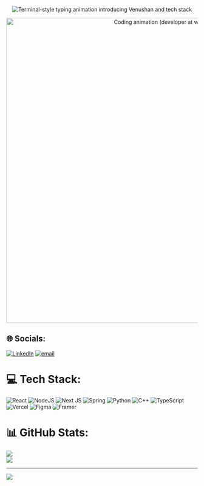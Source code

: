 
<p align="center">
	<img
		src="https://readme-typing-svg.demolab.com?font=Fira+Code&weight=700&size=24&duration=2000&pause=800&color=36BCF7&background=0D111700&center=true&vCenter=true&width=900&lines=$+hello%2C+I%27m+Venushan;$+full-stack+dev:+React%2C+Next.js%2C+Node%2C+Spring+Boot;$+python%2C+typescript%2C+c%2B%2B"
		alt="Terminal-style typing animation introducing Venushan and tech stack"
	/>
</p>

<p align="center">
	<img
		src="https://media.giphy.com/media/qgQUggAC3Pfv687qPC/giphy.gif"
		alt="Coding animation (developer at work)"
		width="800"
	/>
</p>

## 🌐 Socials:
[![LinkedIn](https://img.shields.io/badge/LinkedIn-%230077B5.svg?logo=linkedin&logoColor=white)](https://www.linkedin.com/in/venushan-thiruchelvam/) [![email](https://img.shields.io/badge/Email-D14836?logo=gmail&logoColor=white)](mailto:venushanthiruchelvam@gmail.com) 

# 💻 Tech Stack:
![React](https://img.shields.io/badge/react-%2320232a.svg?style=for-the-badge&logo=react&logoColor=%2361DAFB) ![NodeJS](https://img.shields.io/badge/node.js-6DA55F?style=for-the-badge&logo=node.js&logoColor=white) ![Next JS](https://img.shields.io/badge/Next-black?style=for-the-badge&logo=next.js&logoColor=white) ![Spring](https://img.shields.io/badge/spring-%236DB33F.svg?style=for-the-badge&logo=spring&logoColor=white) ![Python](https://img.shields.io/badge/python-3670A0?style=for-the-badge&logo=python&logoColor=ffdd54) ![C++](https://img.shields.io/badge/c++-%2300599C.svg?style=for-the-badge&logo=c%2B%2B&logoColor=white) ![TypeScript](https://img.shields.io/badge/typescript-%23007ACC.svg?style=for-the-badge&logo=typescript&logoColor=white) ![Vercel](https://img.shields.io/badge/vercel-%23000000.svg?style=for-the-badge&logo=vercel&logoColor=white) ![Figma](https://img.shields.io/badge/figma-%23F24E1E.svg?style=for-the-badge&logo=figma&logoColor=white) ![Framer](https://img.shields.io/badge/Framer-black?style=for-the-badge&logo=framer&logoColor=blue)
# 📊 GitHub Stats:

![](https://nirzak-streak-stats.vercel.app/?user=VenushanT&theme=dark&hide_border=false)<br/>
![](https://github-readme-stats.vercel.app/api/top-langs/?username=VenushanT&theme=dark&hide_border=false&include_all_commits=true&count_private=true&layout=compact)

---
[![](https://visitcount.itsvg.in/api?id=VenushanT&icon=0&color=2)](https://visitcount.itsvg.in)

<!-- Proudly created with GPRM ( https://gprm.itsvg.in ) -->

